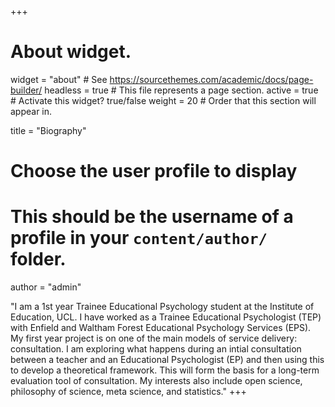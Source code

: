 +++
# About widget.
widget = "about"  # See https://sourcethemes.com/academic/docs/page-builder/
headless = true  # This file represents a page section.
active = true  # Activate this widget? true/false
weight = 20  # Order that this section will appear in.

title = "Biography"

# Choose the user profile to display
# This should be the username of a profile in your `content/author/` folder.
author = "admin"

 "I am a 1st year Trainee Educational Psychology student at the Institute of Education, UCL. I have worked as a Trainee Educational Psychologist (TEP) with Enfield and Waltham Forest Educational Psychology Services (EPS). My first year project is on one of the main models of service delivery: consultation. I am exploring what happens during an intial consultation between a teacher and an Educational Psychologist (EP) and then using this to develop a theoretical framework. This will form the basis for a long-term evaluation tool of consultation. My interests also include open science, philosophy of science, meta science, and statistics."
+++
